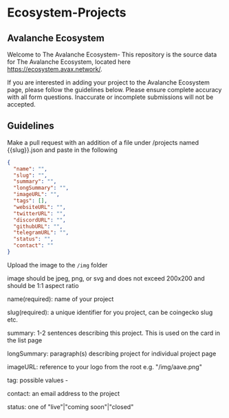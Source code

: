 # Ecosystem-Projects

## Avalanche Ecosystem

Welcome to The Avalanche Ecosystem- This repository is the source data for The Avalanche Ecosystem, located here <https://ecosystem.avax.network/>.

If you are interested in adding your project to the Avalanche Ecosystem page, please follow the guidelines below. Please ensure complete accuracy with all form questions. Inaccurate or incomplete submissions will not be accepted.

## Guidelines

Make a pull request with an addition of a file under /projects named {{slug}}.json and paste in the following

```json
{
  "name": "",
  "slug": "",
  "summary": "",
  "longSummary": "",
  "imageURL": "",
  "tags": [],
  "websiteURL": "",
  "twitterURL": "",
  "discordURL": "",
  "githubURL": "",
  "telegramURL": "",
  "status": "",
  "contact": ""
}
```

Upload the image to the `/img`  folder

image should be jpeg, png, or svg and does not exceed 200x200 and should be 1:1 aspect ratio

name(required): name of your project

slug(required): a unique identifier for you project, can be coingecko slug etc.

summary: 1-2 sentences describing this project. This is used on the card in the list page

longSummary: paragraph(s) describing project for individual project page

imageURL: reference to your logo from the root e.g. "/img/aave.png"

tag: possible values -

contact: an email address to the project

status: one of "live"|"coming soon"|"closed"

